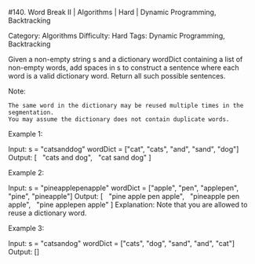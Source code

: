 #140. Word Break II | Algorithms | Hard | Dynamic Programming, Backtracking

Category: Algorithms
Difficulty: Hard
Tags: Dynamic Programming, Backtracking

Given a non-empty string s and a dictionary wordDict containing a list of non-empty words, add spaces in s to construct a sentence where each word is a valid dictionary word. Return all such possible sentences.

Note:


	The same word in the dictionary may be reused multiple times in the segmentation.
	You may assume the dictionary does not contain duplicate words.


Example 1:


Input:
s = "catsanddog"
wordDict = ["cat", "cats", "and", "sand", "dog"]
Output:
[
  "cats and dog",
  "cat sand dog"
]


Example 2:


Input:
s = "pineapplepenapple"
wordDict = ["apple", "pen", "applepen", "pine", "pineapple"]
Output:
[
  "pine apple pen apple",
  "pineapple pen apple",
  "pine applepen apple"
]
Explanation: Note that you are allowed to reuse a dictionary word.


Example 3:


Input:
s = "catsandog"
wordDict = ["cats", "dog", "sand", "and", "cat"]
Output:
[]


